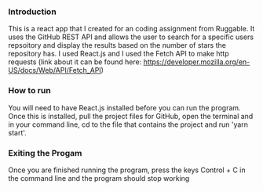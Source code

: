 ### Introduction
This is a react app that I created for an coding assignment from Ruggable. It uses the GitHub REST API and allows the user to search for a specific users repsoitory and display the results based on the number of stars the repository has. I used React.js and I used the Fetch API to make http requests (link about it can be found here: https://developer.mozilla.org/en-US/docs/Web/API/Fetch_API) 

### How to run
You will need to have React.js installed before you can run the program. Once this is installed, pull the project files for GitHub, open the terminal and in your command line, cd to the file that contains the project and run 'yarn start'. 

### Exiting the Progam
Once you are finished running the program, press the keys Control + C in the command line and the program should stop working 

